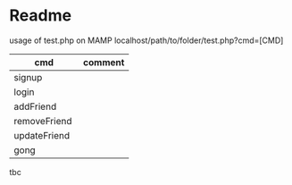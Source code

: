 Readme
======
usage of test.php on MAMP
localhost/path/to/folder/test.php?cmd=[CMD]

|cmd| comment |
| -- | --|
| signup | |
| login | |
| addFriend | |
| removeFriend | |
| updateFriend | |
| gong | |

tbc